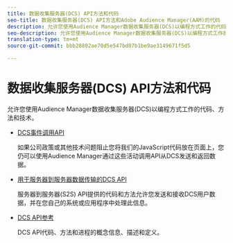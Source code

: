 ```yaml
---
title: 数据收集服务器(DCS) API方法和代码
seo-title: 数据收集服务器(DCS) API方法和Adobe Audience Manager(AAM)的代码
description: 允许您使用Audience Manager数据收集服务器(DCS)以编程方式工作的代码、方法和技术。
seo-description: 允许您使用Audience Manager数据收集服务器(DCS)以编程方式工作的代码、方法和技术。
translation-type: tm+mt
source-git-commit: bbb28802ae70d5e547bd87b1be9ae3149671f5d5

---
```



# 数据收集服务器(DCS) API方法和代码

允许您使用Audience Manager数据收集服务器(DCS)以编程方式工作的代码、方法和技术。

* [DCS事件调用API](/help/using/api/dcs-intro/dcs-event-calls/dcs-event-calls.md)

   如果公司政策或其他技术问题阻止您将我们的JavaScript代码放在页面上，您仍可以使用Audience Manager通过这些活动调用API从DCS发送和返回数据。

* [用于服务器到服务器数据传输的DCS API](/help/using/api/dcs-intro/dcs-s2s/dcs-s2s.md)

   服务器到服务器(S2S) API提供的代码和方法允许您发送和接收DCS用户数据，并在您自己的系统或应用程序中处理此信息。

* [DCS API参考](/help/using/api/dcs-intro/dcs-api-reference/dcs-api-methods.md)

   DCS API代码、方法和进程的概念信息、描述和定义。
